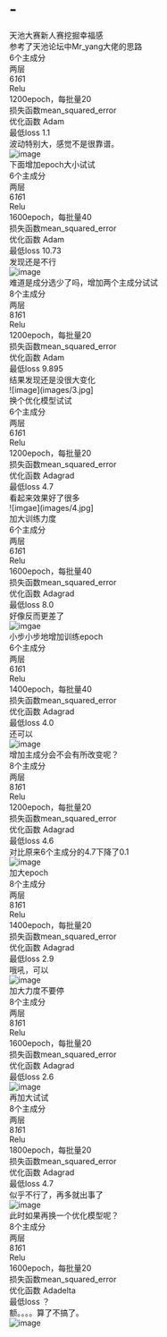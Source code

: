 # -
天池大赛新人赛挖掘幸福感  
参考了天池论坛中Mr_yang大佬的思路  
6个主成分  
两层  
6*16*1  
Relu  
1200epoch，每批量20  
损失函数mean_squared_error  
优化函数 Adam  
最低loss 1.1  
波动特别大，感觉不是很靠谱。  
![image](images/1.jpg)  
下面增加epoch大小试试  
6个主成分  
两层  
6*16*1  
Relu  
1600epoch，每批量40  
损失函数mean_squared_error  
优化函数 Adam  
最低loss 10.73  
发现还是不行  
![image](images/2.jpg)  
难道是成分选少了吗，增加两个主成分试试  
8个主成分  
两层  
8*16*1  
Relu  
1200epoch，每批量20  
损失函数mean_squared_error  
优化函数 Adam  
最低loss 9.895  
结果发现还是没很大变化  
![image](images/3.jpg]  
换个优化模型试试  
6个主成分  
两层  
6*16*1  
Relu  
1200epoch，每批量20  
损失函数mean_squared_error  
优化函数 Adagrad  
最低loss 4.7  
看起来效果好了很多  
![imgae](images/4.jpg]  
加大训练力度  
6个主成分  
两层  
6*16*1  
Relu  
1600epoch，每批量40  
损失函数mean_squared_error  
优化函数 Adagrad  
最低loss 8.0  
好像反而更差了  
![imgae](images/5.jpg)  
小步小步地增加训练epoch  
6个主成分  
两层  
6*16*1  
Relu  
1400epoch，每批量40  
损失函数mean_squared_error  
优化函数 Adagrad  
最低loss 4.0  
还可以  
![image](images/6.jpg)  
增加主成分会不会有所改变呢？  
8个主成分  
两层  
8*16*1  
Relu  
1200epoch，每批量20  
损失函数mean_squared_error  
优化函数 Adagrad  
最低loss 4.6  
对比原来6个主成分的4.7下降了0.1  
![image](images/7.jpg)  
加大epoch  
8个主成分  
两层  
8*16*1  
Relu  
1400epoch，每批量20  
损失函数mean_squared_error  
优化函数 Adagrad  
最低loss 2.9  
哦吼，可以  
![image](images/8.jpg)  
加大力度不要停  
8个主成分  
两层  
8*16*1  
Relu  
1600epoch，每批量20  
损失函数mean_squared_error  
优化函数 Adagrad  
最低loss 2.6  
![image](images/9.jpg)  
再加大试试  
8个主成分  
两层  
8*16*1  
Relu  
1800epoch，每批量20  
损失函数mean_squared_error  
优化函数 Adagrad  
最低loss 4.7  
似乎不行了，再多就出事了  
![image](iamges/10.jpg)  
此时如果再换一个优化模型呢？  
8个主成分  
两层  
8*16*1  
Relu  
1600epoch，每批量20  
损失函数mean_squared_error  
优化函数 Adadelta  
最低loss ？  
额。。。。算了不搞了。  
![image](images/11.jpg)
